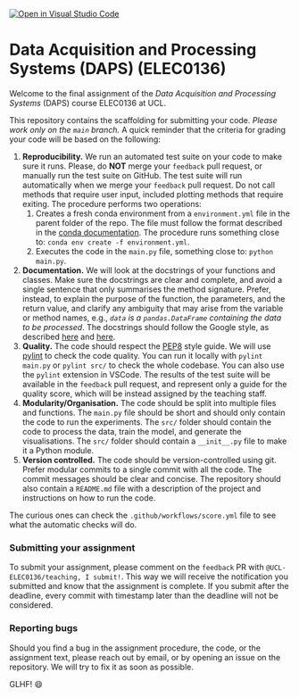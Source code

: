[![Open in Visual Studio Code](https://classroom.github.com/assets/open-in-vscode-c66648af7eb3fe8bc4f294546bfd86ef473780cde1dea487d3c4ff354943c9ae.svg)](https://classroom.github.com/online_ide?assignment_repo_id=9520689&assignment_repo_type=AssignmentRepo)
# Data Acquisition and Processing Systems (DAPS) (ELEC0136)

Welcome to the final assignment of the _Data Acquisition and Processing Systems_ (DAPS) course ELEC0136 at UCL.

This repository contains the scaffolding for submitting your code.
*Please work only on the `main` branch.*
A quick reminder that the criteria for grading your code will be based on the following:

1. **Reproducibility.** We run an automated test suite on your code to make sure it runs. Please, do **NOT** merge your `feedback` pull request, or manually run the test suite on GitHub. The test suite will run automatically when we merge your `feedback` pull request. Do not call methods that require user input, included plotting methods that require exiting. The procedure performs two operations:
   1. Creates a fresh conda environment from a `environment.yml` file in the parent folder of the repo. The file must follow the format described in the [conda documentation](https://conda.io/projects/conda/en/latest/user-guide/tasks/manage-environments.html#creating-an-environment-from-an-environment-yml-file). The procedure runs something close to: `conda env create -f environment.yml`.
   2. Executes the code in the `main.py` file, something close to: `python main.py`.
2. **Documentation.** We will look at the docstrings of your functions and classes. Make sure the docstrings are clear and complete, and avoid a single sentence that only summarises the method signature. Prefer, instead, to explain the purpose of the function, the parameters, and the return value, and clarify any ambiguity that may arise from the variable or method names, e.g., _`data` is a `pandas.DataFrame` containing the data to be processed_. The docstrings should follow the Google style, as described [here](https://google.github.io/styleguide/pyguide.html#38-comments-and-docstrings) and [here](https://sphinxcontrib-napoleon.readthedocs.io/en/latest/example_google.html).
3. **Quality.** The code should respect the [PEP8](https://www.python.org/dev/peps/pep-0008/) style guide. We will use [pylint](https://www.pylint.org/) to check the code quality. You can run it locally with `pylint main.py` or `pylint src/` to check the whole codebase. You can also use the `pylint` extension in VSCode. The results of the test suite will be available in the `feedback` pull request, and represent only a guide for the quality score, which will be instead assigned by the teaching staff.
4. **Modularity/Organisation.** The code should be split into multiple files and functions. The `main.py` file should be short and should only contain the code to run the experiments. The `src/` folder should contain the code to process the data, train the model, and generate the visualisations. The `src/` folder should contain a `__init__.py` file to make it a Python module.
5. **Version controlled.** The code should be version-controlled using git. Prefer modular commits to a single commit with all the code. The commit messages should be clear and concise. The repository should also contain a `README.md` file with a description of the project and instructions on how to run the code.

The curious ones can check the `.github/workflows/score.yml` file to see what the automatic checks will do.

### Submitting your assignment

To submit your assignment, please comment on the `feedback` PR with `@UCL-ELEC0136/teaching, I submit!`. This way we will receive the notification you submitted and know that the assignment is complete.
If you submit after the deadline, every commit with timestamp later than the deadline will not be considered.

### Reporting bugs
Should you find a bug in the assignment procedure, the code, or the assignment text, please reach out by email, or by opening an issue on the repository. We will try to fix it as soon as possible.


GLHF! :smile:
